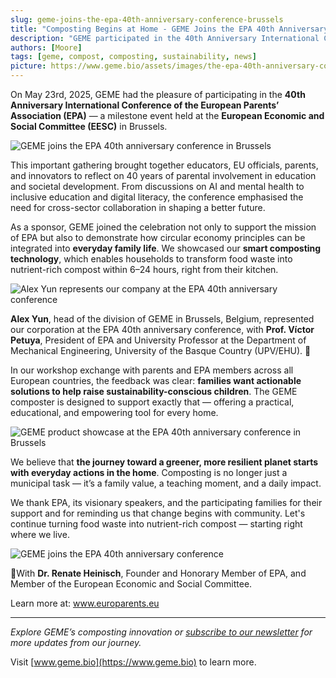 ```yaml
---
slug: geme-joins-the-epa-40th-anniversary-conference-brussels
title: "Composting Begins at Home - GEME Joins the EPA 40th Anniversary Conference in Brussels"
description: "GEME participated in the 40th Anniversary International Conference of the European Parents’ Association (EPA) — a milestone event held at the European Economic and Social Committee (EESC) in Brussels."
authors: [Moore]
tags: [geme, compost, composting, sustainability, news]
picture: https://www.geme.bio/assets/images/the-epa-40th-anniversary-conference-f8855489a174406baa88738c30bc525f.jpeg
---
```


On May 23rd, 2025, GEME had the pleasure of participating in the **40th Anniversary International Conference of the European Parents’ Association (EPA)** — a milestone event held at the **European Economic and Social Committee (EESC)** in Brussels.

<!-- truncate -->

![GEME joins the EPA 40th anniversary conference in Brussels](./img/the-epa-40th-anniversary-conference.jpeg)

This important gathering brought together educators, EU officials, parents, and innovators to reflect on 40 years of parental involvement in education and societal development. From discussions on AI and mental health to inclusive education and digital literacy, the conference emphasised the need for cross-sector collaboration in shaping a better future.

As a sponsor, GEME joined the celebration not only to support the mission of EPA but also to demonstrate how circular economy principles can be integrated into **everyday family life**. We showcased our **smart composting technology**, which enables households to transform food waste into nutrient-rich compost within 6–24 hours, right from their kitchen.

![Alex Yun represents our company at the EPA 40th anniversary conference](./img/alex-represents-geme-at-the-epa-40th-anniversary-conference-in-brussels.jpeg)

**Alex Yun**, head of the division of GEME in Brussels, Belgium, represented our corporation at the EPA 40th anniversary conference, with **Prof. Víctor Petuya**, President of EPA and University Professor at the Department of Mechanical Engineering, University of the Basque Country (UPV/EHU). 🤝

In our workshop exchange with parents and EPA members across all European countries, the feedback was clear: **families want actionable solutions to help raise sustainability-conscious children**. The GEME composter is designed to support exactly that — offering a practical, educational, and empowering tool for every home.

![GEME product showcase at the EPA 40th anniversary conference in Brussels](./img/geme-joins-the-epa-40th-anniversary-conference-brussels.jpeg)

We believe that **the journey toward a greener, more resilient planet starts with everyday actions in the home**. Composting is no longer just a municipal task — it’s a family value, a teaching moment, and a daily impact.

We thank EPA, its visionary speakers, and the participating families for their support and for reminding us that change begins with community.
Let's continue turning food waste into nutrient-rich compost — starting right where we live.

![GEME joins the EPA 40th anniversary conference](./img/alex-yun-represents-geme-for-the-epa-40th-anniversary-conference-in-brussels.jpeg)

🤝With **Dr. Renate Heinisch**, Founder and Honorary Member of EPA, and Member of the European Economic and Social Committee.

Learn more at: <a href="www.europarents.eu" rel="nofollow">www.europarents.eu</a>

---

_Explore GEME’s composting innovation or [subscribe to our newsletter](https://www.geme.bio/signup) for more updates from our journey._

Visit [www.geme.bio](https://www.geme.bio) to learn more.
